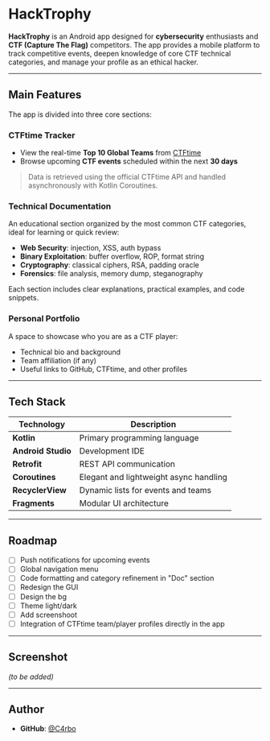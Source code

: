 # HackTrophy

**HackTrophy** is an Android app designed for **cybersecurity** enthusiasts and **CTF (Capture The Flag)** competitors.
The app provides a mobile platform to track competitive events, deepen knowledge of core CTF technical categories, and manage your profile as an ethical hacker.

---

## Main Features

The app is divided into three core sections:

### CTFtime Tracker

* View the real-time **Top 10 Global Teams** from [CTFtime](https://ctftime.org)
* Browse upcoming **CTF events** scheduled within the next **30 days**

> Data is retrieved using the official CTFtime API and handled asynchronously with Kotlin Coroutines.

### Technical Documentation

An educational section organized by the most common CTF categories, ideal for learning or quick review:

* **Web Security**: injection, XSS, auth bypass
* **Binary Exploitation**: buffer overflow, ROP, format string
* **Cryptography**: classical ciphers, RSA, padding oracle
* **Forensics**: file analysis, memory dump, steganography

Each section includes clear explanations, practical examples, and code snippets.

### Personal Portfolio

A space to showcase who you are as a CTF player:

* Technical bio and background
* Team affiliation (if any)
* Useful links to GitHub, CTFtime, and other profiles

---

## Tech Stack

| Technology         | Description                            |
| ------------------ | -------------------------------------- |
| **Kotlin**         | Primary programming language           |
| **Android Studio** | Development IDE                        |
| **Retrofit**       | REST API communication                 |
| **Coroutines**     | Elegant and lightweight async handling |
| **RecyclerView**   | Dynamic lists for events and teams     |
| **Fragments**      | Modular UI architecture                |

---

## Roadmap

* [ ] Push notifications for upcoming events
* [ ] Global navigation menu
* [ ] Code formatting and category refinement in "Doc" section
* [ ] Redesign the GUI
* [ ] Design the bg
* [ ] Theme light/dark
* [ ] Add screenshoot
* [ ] Integration of CTFtime team/player profiles directly in the app

---

## Screenshot

*(to be added)*

---

## Author

* **GitHub**: [@C4rbo](https://github.com/C4rbo)